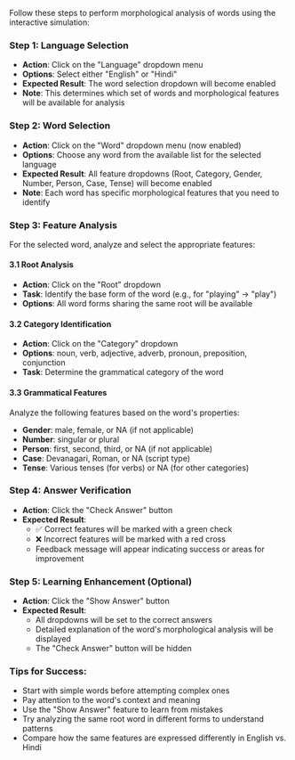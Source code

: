Follow these steps to perform morphological analysis of words using the interactive simulation:

### Step 1: Language Selection
- **Action**: Click on the "Language" dropdown menu
- **Options**: Select either "English" or "Hindi"
- **Expected Result**: The word selection dropdown will become enabled
- **Note**: This determines which set of words and morphological features will be available for analysis

### Step 2: Word Selection
- **Action**: Click on the "Word" dropdown menu (now enabled)
- **Options**: Choose any word from the available list for the selected language
- **Expected Result**: All feature dropdowns (Root, Category, Gender, Number, Person, Case, Tense) will become enabled
- **Note**: Each word has specific morphological features that you need to identify

### Step 3: Feature Analysis
For the selected word, analyze and select the appropriate features:

#### 3.1 Root Analysis
- **Action**: Click on the "Root" dropdown
- **Task**: Identify the base form of the word (e.g., for "playing" → "play")
- **Options**: All word forms sharing the same root will be available

#### 3.2 Category Identification
- **Action**: Click on the "Category" dropdown
- **Options**: noun, verb, adjective, adverb, pronoun, preposition, conjunction
- **Task**: Determine the grammatical category of the word

#### 3.3 Grammatical Features
Analyze the following features based on the word's properties:

- **Gender**: male, female, or NA (if not applicable)
- **Number**: singular or plural
- **Person**: first, second, third, or NA (if not applicable)
- **Case**: Devanagari, Roman, or NA (script type)
- **Tense**: Various tenses (for verbs) or NA (for other categories)

### Step 4: Answer Verification
- **Action**: Click the "Check Answer" button
- **Expected Result**: 
  - ✅ Correct features will be marked with a green check
  - ❌ Incorrect features will be marked with a red cross
  - Feedback message will appear indicating success or areas for improvement

### Step 5: Learning Enhancement (Optional)
- **Action**: Click the "Show Answer" button
- **Expected Result**: 
  - All dropdowns will be set to the correct answers
  - Detailed explanation of the word's morphological analysis will be displayed
  - The "Check Answer" button will be hidden

### Tips for Success:
- Start with simple words before attempting complex ones
- Pay attention to the word's context and meaning
- Use the "Show Answer" feature to learn from mistakes
- Try analyzing the same root word in different forms to understand patterns
- Compare how the same features are expressed differently in English vs. Hindi
